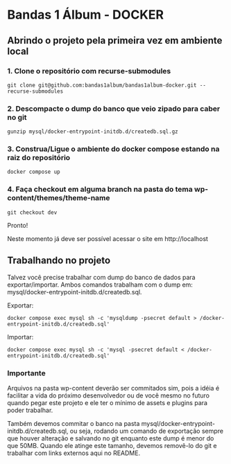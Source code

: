 # Bandas 1 Álbum - DOCKER

## Abrindo o projeto pela primeira vez em ambiente local

### 1. Clone o repositório com recurse-submodules
```shell
git clone git@github.com:bandas1album/bandas1album-docker.git --recurse-submodules
```

### 2. Descompacte o dump do banco que veio zipado para caber no git
```shell
gunzip mysql/docker-entrypoint-initdb.d/createdb.sql.gz
```

### 3. Construa/Ligue o ambiente do docker compose estando na raiz do repositório
```shell
docker compose up
```

### 4. Faça checkout em alguma branch na pasta do tema wp-content/themes/theme-name
```shell
git checkout dev
```

Pronto!

Neste momento já deve ser possível acessar o site em http://localhost

## Trabalhando no projeto

Talvez você precise trabalhar com dump do banco de dados para exportar/importar.
Ambos comandos trabalham com o dump em: mysql/docker-entrypoint-initdb.d/createdb.sql.

Exportar:
```shell
docker compose exec mysql sh -c 'mysqldump -psecret default > /docker-entrypoint-initdb.d/createdb.sql'
```

Importar:
```shell
docker compose exec mysql sh -c 'mysql -psecret default < /docker-entrypoint-initdb.d/createdb.sql'
```

### Importante

Arquivos na pasta wp-content deverão ser commitados sim, pois a idéia é facilitar a vida do próximo desenvolvedor ou de
você mesmo no futuro quando pegar este projeto e ele ter o mínimo de assets e plugins para poder trabalhar.

Também devemos commitar o banco na pasta mysql/docker-entrypoint-initdb.d/createdb.sql, ou seja, rodando um comando de
exportação sempre que houver alteração e salvando no git enquanto este dump é menor do que 50MB.
Quando ele atinge este tamanho, devemos removê-lo do git e trabalhar com links externos aqui no README.